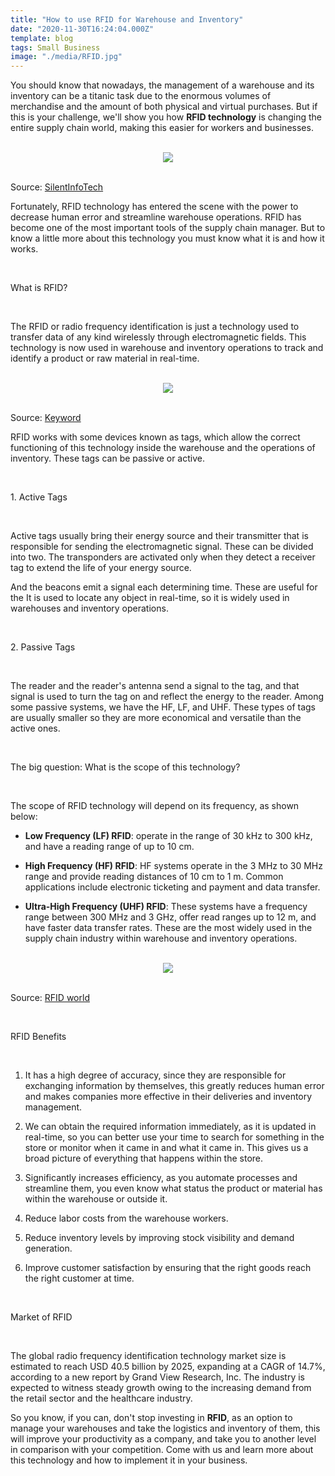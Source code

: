 ```yaml
---
title: "How to use RFID for Warehouse and Inventory"
date: "2020-11-30T16:24:04.000Z"
template: blog
tags: Small Business
image: "./media/RFID.jpg"
---
```


You should know that nowadays, the management of a warehouse and its inventory can be a titanic task due to the enormous volumes of merchandise and the amount of both physical and virtual purchases. But if this is your challenge, we'll show you how **RFID technology** is changing the entire supply chain world, making this easier for workers and businesses. 

<Br>

<center>

<img src="media/RFID-Page-16.png">

</center>

<Br>

Source: <a target="_blank" href="https://silentinfotech.com/blog/how-to-use-rfid-for-inventory-warehouse-management/">  SilentInfoTech</a>

Fortunately, RFID technology has entered the scene with the power to decrease human error and streamline warehouse operations. RFID has become one of the most important tools of the supply chain manager. But to know a little more about this technology you must know what it is and how it works.

<Br>

<title-2>What is RFID?</title-2>

<Br>

The RFID or radio frequency identification is just a technology used to transfer data of any kind wirelessly through electromagnetic fields. This technology is now used in warehouse and inventory operations to track and identify a product or raw material in real-time. 

<Br>

<center>

<img src="media/RFID Chip.jpg">

</center>

<Br>

Source: <a target="_blank" href="http://mediacircus2.blogspot.com/2012/12/mc2-post-1463-how-rfid-chips-work-and.html">   Keyword </a>

RFID works with some devices known as tags, which allow the correct functioning of this technology inside the warehouse and the operations of inventory. These tags can be passive or active.

<Br>

<title-3>1. Active Tags</title-3>

<Br>

Active tags usually bring their energy source and their transmitter that is responsible for sending the electromagnetic signal. These can be divided into two. The transponders are activated only when they detect a receiver tag to extend the life of your energy source. 

And the beacons emit a signal each determining time. These are useful for the It is used to locate any object in real-time, so it is widely used in warehouses and inventory operations.  

<Br>

<title-3>2. Passive Tags</title-3>

<Br>

The reader and the reader's antenna send a signal to the tag, and that signal is used to turn the tag on and reflect the energy to the reader. Among some passive systems, we have the HF, LF, and UHF. These types of tags are usually smaller so they are more economical and versatile than the active ones.

<Br>

<title-2>The big question: What is the scope of this technology?</title-2>

<Br>

The scope of RFID technology will depend on its frequency, as shown below:

* **Low Frequency (LF) RFID**: operate in the range of 30 kHz to 300 kHz, and have a reading range of up to 10 cm.

* **High Frequency (HF) RFID**: HF systems operate in the 3 MHz to 30 MHz range and provide reading distances of 10 cm to 1 m. Common applications include electronic ticketing and payment and data transfer. 

* **Ultra-High Frequency (UHF) RFID**: These systems have a frequency range between 300 MHz and 3 GHz, offer read ranges up to 12 m, and have faster data transfer rates. These are the most widely used in the supply chain industry within warehouse and inventory operations.

<Br>

<center>

<img src="media/RFID_Technology.jpg">

</center>

<Br>

Source: <a target="_blank" href="https://rfidworld.ca/rfid-technologies-lf-hf-uhf-ble-nfc-and-active/2888">  RFID world </a>

<Br>

<title-2>RFID Benefits</title-2>

<Br>

1. It has a high degree of accuracy, since they are responsible for exchanging information by themselves, this greatly reduces human error and makes companies more effective in their deliveries and inventory management.

2. We can obtain the required information immediately, as it is updated in real-time, so you can better use your time to search for something in the store or monitor when it came in and what it came in. This gives us a broad picture of everything that happens within the store.  

3. Significantly increases efficiency, as you automate processes and streamline them, you even know what status the product or material has within the warehouse or outside it.

4. Reduce labor costs from the warehouse workers.

5. Reduce inventory levels by improving stock visibility and demand generation.

6. Improve customer satisfaction by ensuring that the right goods reach the right customer at time.

<Br>

<title-2>Market of RFID</title-2>

<Br>

The global radio frequency identification technology market size is estimated to reach USD 40.5 billion by 2025, expanding at a CAGR of 14.7%, according to a new report by Grand View Research, Inc. The industry is expected to witness steady growth owing to the increasing demand from the retail sector and the healthcare industry.

So you know, if you can, don't stop investing in **RFID**, as an option to manage your warehouses and take the logistics and inventory of them, this will improve your productivity as a company, and take you to another level in comparison with your competition. Come with us and learn more about this technology and how to implement it in your business.



